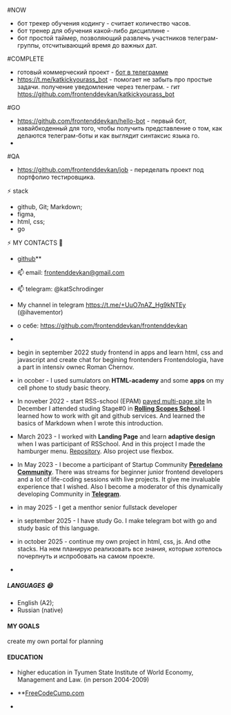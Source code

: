#NOW

- бот трекер обучения кодингу - считает количество часов.
- бот тренер для обучения какой-либо дисциплине -
- бот простой таймер, позволяющий развлечь участников телеграм-группы, отсчитывающий время до важных дат.


#COMPLETE
- готовый коммерческий проект - [бот в телеграмме](https://t.me/vmomentepro_bot)
- https://t.me/katkickyourass_bot - помогает не забыть про простые задачи. получение уведомление через телеграм. - гит https://github.com/frontenddevkan/katkickyourass_bot



#GO
- https://github.com/frontenddevkan/hello-bot - первый бот, навайбкоденный для того, чтобы получить представление о том, как делаются телеграм-боты и как выглядит синтаксис языка го.
- 

#QA
- https://github.com/frontenddevkan/job - переделать проект под портфолио тестировщика.

  
⚡ stack
- github, Git; Markdown;
- figma,
- html, css;
- go


⚡ MY CONTACTS 💬
- [github](https://github.com/hellomagicworld)**
- 📫 email: frontenddevkan@gmail.com 
- 📫 telegram: @katSchrodinger
- My channel in telegram https://t.me/+UuO7nAZ_Hg9kNTEy (@ihavementor)
- о себе: https://github.com/frontenddevkan/frontenddevkan
- 

- begin in september 2022 study frontend in apps and learn html, css and javascript and create chat for begining frontenders Frontendologia, have a part in intensiv ownec Roman Chernov. 
- in ocober  - I used sumulators on **HTML-academy** and some **apps** on my cell phone to study basic theory.
- In noveber 2022 - start RSS-school (EPAM) [payed multi-page site](https://doctorhomeopath.ru) In December I attended studing Stage#0 in **[Rolling Scopes School](https://rollingscopes.com/)**. I learned how to work with git and github services. And learned the basics of Markdown when I wrote this introduction.
- March 2023 - I worked with **Landing Page** and learn **adaptive design** when I was participant of RSSchool. And in this project I made the hamburger menu. [Repository](https://github.com/frontenddevkan/Landing). Also project use flexbox.
- In May 2023 - I become a participant of Startup Community **[Peredelano Community](https://t.me/+SFNoVxR6Nk85ZDYy)**. There was streams for beginner junior frontend developers and a lot of life-coding sessions with live projects. It give me invaluable experience that I wished.
Also I become a moderator of this dynamically developing Community in **[Telegram](https://t.me/+SFNoVxR6Nk85ZDYy)**.
- in may 2025 - I get a menthor senior fullstack developer
- in september 2025 - I have study Go. I make telegram bot with go and study basic of this language.
- in october 2025 - continue my own project in html, css, js. And othe stacks. На нем планирую реализовать все знания, которые хотелось почерпнуть и испробовать на самом проекте.
- 

##### LANGUAGES 😄
- English (A2);
- Russian (native)

#### MY GOALS

create my own portal for planning 

#### EDUCATION
- higher education in Tyumen State Institute of World Economy, Management and Law. (in person 2004-2009)

- **[FreeCodeCump.com](freeCodeCump.com)
- 
